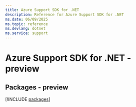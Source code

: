 ```yaml
---
title: Azure Support SDK for .NET
description: Reference for Azure Support SDK for .NET
ms.date: 06/09/2025
ms.topic: reference
ms.devlang: dotnet
ms.service: support
---
```

# Azure Support SDK for .NET - preview
## Packages - preview
[!INCLUDE [packages](support-index.md)]